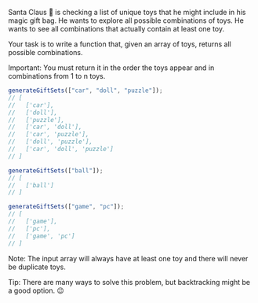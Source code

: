 Santa Claus 🎅 is checking a list of unique toys that he might include in his magic gift bag. He wants to explore all possible combinations of toys. He wants to see all combinations that actually contain at least one toy.

Your task is to write a function that, given an array of toys, returns all possible combinations.

Important: You must return it in the order the toys appear and in combinations from 1 to n toys.

```js
generateGiftSets(["car", "doll", "puzzle"]);
// [
//   ['car'],
//   ['doll'],
//   ['puzzle'],
//   ['car', 'doll'],
//   ['car', 'puzzle'],
//   ['doll', 'puzzle'],
//   ['car', 'doll', 'puzzle']
// ]

generateGiftSets(["ball"]);
// [
//   ['ball']
// ]

generateGiftSets(["game", "pc"]);
// [
//   ['game'],
//   ['pc'],
//   ['game', 'pc']
// ]
```

Note: The input array will always have at least one toy and there will never be duplicate toys.

Tip: There are many ways to solve this problem, but backtracking might be a good option. 😉
